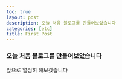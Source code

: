 ```yaml
---
toc: true
layout: post
description: 오늘 처음 블로그를 만들어보았습니다
categories: [etc]
title: First Post
---
```


### 오늘 처음 블로그를 만들어보았습니다 <br>
앞으로 열심히 해보겠습니다